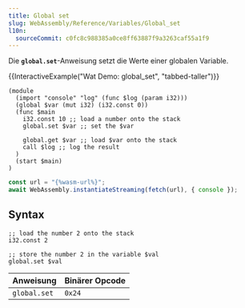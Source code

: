 ```yaml
---
title: Global set
slug: WebAssembly/Reference/Variables/Global_set
l10n:
  sourceCommit: c0fc8c988385a0ce8ff63887f9a3263caf55a1f9
---
```


Die **`global.set`**-Anweisung setzt die Werte einer globalen Variable.

{{InteractiveExample("Wat Demo: global_set", "tabbed-taller")}}

```wat interactive-example
(module
  (import "console" "log" (func $log (param i32)))
  (global $var (mut i32) (i32.const 0))
  (func $main
    i32.const 10 ;; load a number onto the stack
    global.set $var ;; set the $var

    global.get $var ;; load $var onto the stack
    call $log ;; log the result
  )
  (start $main)
)
```

```js interactive-example
const url = "{%wasm-url%}";
await WebAssembly.instantiateStreaming(fetch(url), { console });
```

## Syntax

```wat
;; load the number 2 onto the stack
i32.const 2

;; store the number 2 in the variable $val
global.set $val
```

| Anweisung    | Binärer Opcode |
| ------------ | -------------- |
| `global.set` | `0x24`         |
